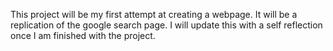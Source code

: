 This project will be my first attempt at creating a webpage. It will be a replication of the google search page. I will update this with a self reflection once I am finished with the project.